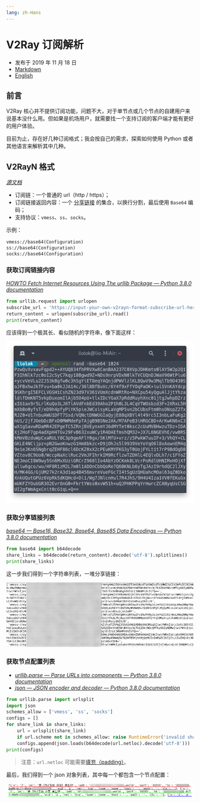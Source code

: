 ```yaml
---
lang: zh-Hans
---
```


# V2Ray 订阅解析

- 发布于 2019 年 11 月 18 日
- [Markdown][raw]
- [English][en]

[raw]: https://raw.githubusercontent.com/liolok/liolok.com/master/zhs/v2ray-subscription-parse/index.md
[en]: https://liolok.com/v2ray-subscription-parse/

## 前言

V2Ray 核心并不提供订阅功能，问题不大，对于单节点或几个节点的自建用户来说基本没什么用。但如果是机场用户，就需要找一个支持订阅的客户端才能有更好的用户体验。

目前为止，存在好几种订阅格式；我会按自己的需求，探索如何使用 Python 或者其他语言来解析其中几种。

## V2RayN 格式

*[源文档][v2rayn-format]*

- 订阅链：一个普通的 url（http / https）；
- 订阅链接返回内容：一个 [分享链接][v2rayn-share-link] 的集合，以换行分割，最后使用 `Base64` 编码；
- 支持协议：`vmess`、`ss`、`socks`。

[v2rayn-format]: https://github.com/2dust/v2rayN/wiki/订阅功能说明 "订阅功能说明 · 2dust/v2rayN Wiki"
[v2rayn-share-link]: https://github.com/2dust/v2rayN/wiki/分享链接格式说明(ver-2) "分享链接格式说明(ver 2) · 2dust/v2rayN Wiki"

示例：

```
vmess://base64(Configuration)
ss://base64(Configuration)
socks://base64(Configuration)
```

### 获取订阅链接内容

*[HOWTO Fetch Internet Resources Using The urllib Package — Python 3.8.0 documentation](https://docs.python.org/3/howto/urllib2.html#fetching-urls "HOWTO Fetch Internet Resources Using The urllib Package — Python 3.8.0 documentation")*

```py
from urllib.request import urlopen
subscribe_url = 'https://input-your-own-v2rayn-format-subscribe-url-here'
return_content = urlopen(subscribe_url).read()
print(return_content)
```

应该得到一个极其长、看似随机的字符串，像下面这样：

![Base64 示例](../../v2ray-subscription-parse/base64-example.webp)

### 获取分享链接列表

*[base64 — Base16, Base32, Base64, Base85 Data Encodings — Python 3.8.0 documentation](https://docs.python.org/3/library/base64.html?highlight=base64#base64.b64decode "base64 — Base16, Base32, Base64, Base85 Data Encodings — Python 3.8.0 documentation")*

```py
from base64 import b64decode
share_links = b64decode(return_content).decode('utf-8').splitlines()
print(share_links)
```

这一步我们得到一个字符串列表，一堆分享链接：

![分享链接](../../v2ray-subscription-parse/share-links.webp)

### 获取节点配置列表

- *[urllib.parse — Parse URLs into components — Python 3.8.0 documentation](https://docs.python.org/3/library/urllib.parse.html#urllib.parse.urlsplit "urllib.parse — Parse URLs into components — Python 3.8.0 documentation")*
- *[json — JSON encoder and decoder — Python 3.8.0 documentation](https://docs.python.org/3/library/json.html#json.loads "json — JSON encoder and decoder — Python 3.8.0 documentation")*

```py
from urllib.parse import urlsplit
import json
schemes_allow = ['vmess', 'ss', 'socks']
configs = []
for share_link in share_links:
    url = urlsplit(share_link)
    if url.scheme not in schemes_allow: raise RuntimeError('invalid share link')
    configs.append(json.loads(b64decode(url.netloc).decode('utf-8')))
print(configs)
```

> 注意：`url.netloc` 可能需要[填充（padding）][padding]。

[padding]: https://github.com/liolok/blog-hexo/issues/36#issuecomment-646955535

最后，我们得到一个 json 对象列表，其中每一个都包含一个节点配置：

![节点配置列表](../../v2ray-subscription-parse/configurations.webp)
